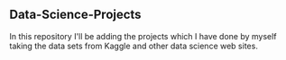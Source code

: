 ## Data-Science-Projects ##                     
In this repository I'll be adding the projects which I have done by myself taking the data sets from Kaggle and other data science web sites.                              
 
    
   
 

 
 
 
